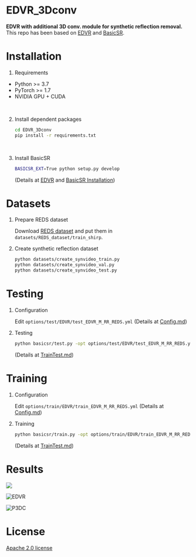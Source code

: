 # EDVR_3Dconv
**EDVR with additional 3D conv. module for synthetic reflection removal.**  
This repo has been based on [EDVR](<https://github.com/xinntao/EDVR>) and [BasicSR](<https://github.com/XPixelGroup/BasicSR>).

# Installation
1. Requirements
- Python >= 3.7
- PyTorch >= 1.7
- NVIDIA GPU + CUDA
<br>

2. Install dependent packages

     ```bash
    cd EDVR_3Dconv
    pip install -r requirements.txt
    ```  
    <br>

3. Install BasicSR

    ```bash
    BASICSR_EXT=True python setup.py develop
    ```
    (Details at [EDVR](<https://github.com/xinntao/EDVR>) and [BasicSR Installation](<https://github.com/XPixelGroup/BasicSR/blob/master/docs/INSTALL.md>))


# Datasets

1. Prepare REDS dataset

    Download [REDS dataset](<https://seungjunnah.github.io/Datasets/reds.html>) and put them in `datasets/REDS_dataset/train_shirp`.
    <br>


2. Create synthetic reflection dataset

    ```bash
    python datasets/create_synvideo_train.py
    python datasets/create_synvideo_val.py
    python datasets/create_synvideo_test.py
    ```

# Testing

1. Configuration

    Edit ```options/test/EDVR/test_EDVR_M_RR_REDS.yml``` (Details at [Config.md](<https://github.com/XPixelGroup/BasicSR/blob/master/docs/Config.md>))
    <br>
    
    
2. Testing

    ```bash
    python basicsr/test.py -opt options/test/EDVR/test_EDVR_M_RR_REDS.yml
    ```
    (Details at [TrainTest.md](<https://github.com/XPixelGroup/BasicSR/blob/master/docs/TrainTest.md>))


# Training

1. Configuration

    Edit ```options/train/EDVR/train_EDVR_M_RR_REDS.yml``` (Details at [Config.md](<https://github.com/XPixelGroup/BasicSR/blob/master/docs/Config.md>))
    <br>


2. Training

    ```bash
    python basicsr/train.py -opt options/train/EDVR/train_EDVR_M_RR_REDS.yml
    ```
    (Details at [TrainTest.md](<https://github.com/XPixelGroup/BasicSR/blob/master/docs/TrainTest.md>))

# Results

<img src="https://github.com/stmrym/EDVR_3Dconv/assets/114562027/14b826e4-bca1-417d-a130-6cc62ba5f5e5" wddth="400">

![EDVR](https://github.com/stmrym/EDVR_3Dconv/assets/114562027/d237ed03-8383-482e-8d39-378361e0bec5)

![P3DC](https://github.com/stmrym/EDVR_3Dconv/assets/114562027/7949cea8-9b3e-4c43-bac9-3cf389fe8363)

# License

[Apache 2.0 license](<https://github.com/stmrym/EDVR_3Dconv/blob/main/LICENSE>)
